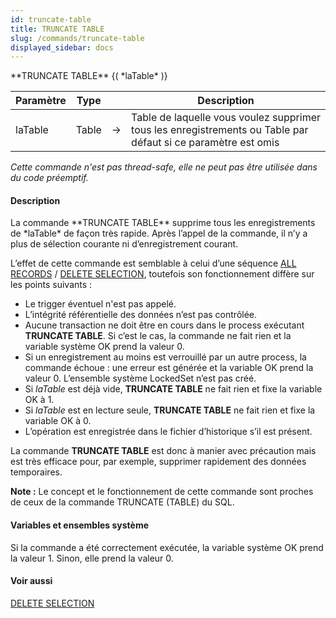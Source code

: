 ```yaml
---
id: truncate-table
title: TRUNCATE TABLE
slug: /commands/truncate-table
displayed_sidebar: docs
---
```


<!--REF #_command_.TRUNCATE TABLE.Syntax-->**TRUNCATE TABLE** {( *laTable* )}<!-- END REF-->
<!--REF #_command_.TRUNCATE TABLE.Params-->
| Paramètre | Type |  | Description |
| --- | --- | --- | --- |
| laTable | Table | &#8594;  | Table de laquelle vous voulez supprimer tous les enregistrements ou Table par défaut si ce paramètre est omis |

<!-- END REF-->

*Cette commande n'est pas thread-safe, elle ne peut pas être utilisée dans du code préemptif.*


#### Description 

<!--REF #_command_.TRUNCATE TABLE.Summary-->La commande **TRUNCATE TABLE** supprime tous les enregistrements de *laTable* de façon très rapide.<!-- END REF--> Après l’appel de la commande, il n’y a plus de sélection courante ni d’enregistrement courant.

L’effet de cette commande est semblable à celui d’une séquence [ALL RECORDS](all-records.md) / [DELETE SELECTION](delete-selection.md), toutefois son fonctionnement diffère sur les points suivants :

* Le trigger éventuel n'est pas appelé.
* L’intégrité référentielle des données n’est pas contrôlée.
* Aucune transaction ne doit être en cours dans le process exécutant **TRUNCATE TABLE**. Si c’est le cas, la commande ne fait rien et la variable système OK prend la valeur 0.
* Si un enregistrement au moins est verrouillé par un autre process, la commande échoue : une erreur est générée et la variable OK prend la valeur 0\. L’ensemble système LockedSet n’est pas créé.
* Si *laTable* est déjà vide, **TRUNCATE TABLE** ne fait rien et fixe la variable OK à 1.
* Si *laTable* est en lecture seule, **TRUNCATE TABLE** ne fait rien et fixe la variable OK à 0.
* L’opération est enregistrée dans le fichier d’historique s’il est présent.

La commande **TRUNCATE TABLE** est donc à manier avec précaution mais est très efficace pour, par exemple, supprimer rapidement des données temporaires.

**Note :** Le concept et le fonctionnement de cette commande sont proches de ceux de la commande TRUNCATE (TABLE) du SQL.

#### Variables et ensembles système 

Si la commande a été correctement exécutée, la variable système OK prend la valeur 1\. Sinon, elle prend la valeur 0.

#### Voir aussi 

[DELETE SELECTION](delete-selection.md)  